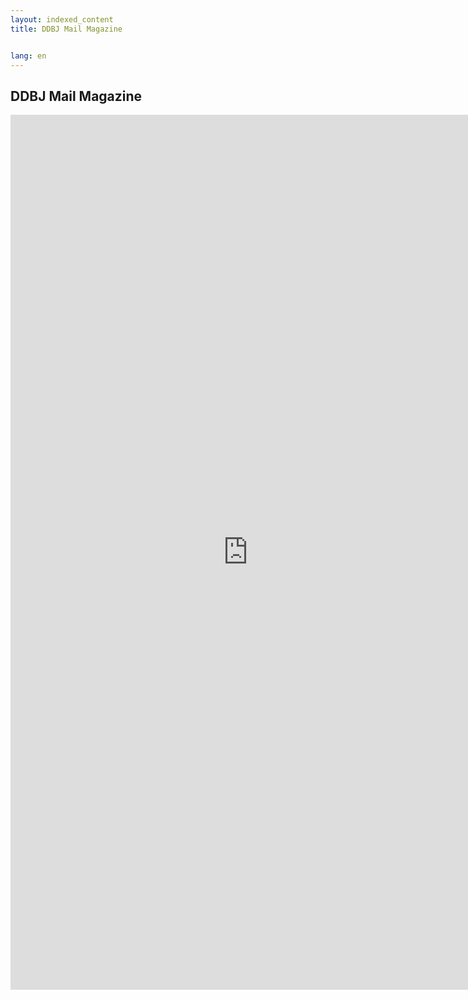 ```yaml
---
layout: indexed_content
title: DDBJ Mail Magazine


lang: en
---
```


## DDBJ Mail Magazine

<iframe src="https://docs.google.com/forms/d/e/1FAIpQLSezuApfw_a0Rjh0JBJEseW5QVdBE3TZQ3-ixoAJUo2CUVW8eA/viewform?embedded=true" width="760" height="1400" frameborder="0" marginheight="0" marginwidth="0"></iframe>